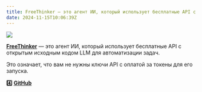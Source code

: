 ```yaml
---
title: FreeThinker — это агент ИИ, который использует бесплатные API с открытым исходным кодом LLM для автоматизации задач
date: 2024-11-15T10:06:39Z
---
```

![](banner.jpg)

[**FreeThinker**](https://github.com/diegovelilla/FreeThinker) — это агент ИИ,
который использует бесплатные API с открытым исходным кодом LLM для
автоматизации задач.

Это означает, что вам не нужны ключи API с оплатой за токены для его запуска.

**4️⃣** [**GitHub**](https://t.me/+3xphzXTayGE1NDVi)